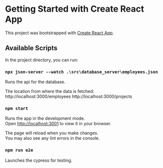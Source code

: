 # Getting Started with Create React App

This project was bootstrapped with [Create React App](https://github.com/facebook/create-react-app).

## Available Scripts

In the project directory, you can run:

### `npx json-server --watch .\src\database_server\employees.json`

Runs the api for the database.

The location from where the data is fetched:
http://localhost:3000/employees
http://localhost:3000/projects

### `npm start`

Runs the app in the development mode.\
Open [http://localhost:3001](http://localhost:3001) to view it in your browser.

The page will reload when you make changes.\
You may also see any lint errors in the console.

### `npm run e2e`

Launches the cypress for testing.
